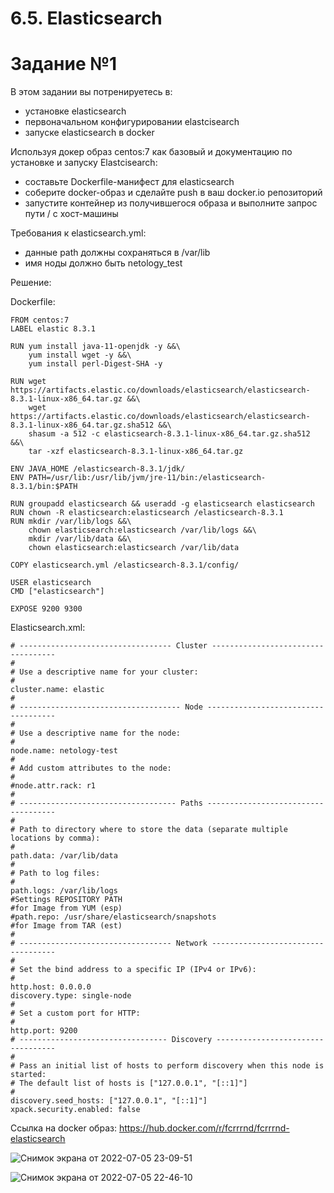 # 6.5. Elasticsearch

# Задание №1

В этом задании вы потренируетесь в:

  -  установке elasticsearch
  -  первоначальном конфигурировании elastcisearch
  -  запуске elasticsearch в docker

Используя докер образ centos:7 как базовый и документацию по установке и запуску Elastcisearch:

  -  составьте Dockerfile-манифест для elasticsearch
  -  соберите docker-образ и сделайте push в ваш docker.io репозиторий
  -  запустите контейнер из получившегося образа и выполните запрос пути / c хост-машины

Требования к elasticsearch.yml:

  -  данные path должны сохраняться в /var/lib
  -  имя ноды должно быть netology_test

Решение:

Dockerfile:

```
FROM centos:7
LABEL elastic 8.3.1

RUN yum install java-11-openjdk -y &&\
    yum install wget -y &&\
    yum install perl-Digest-SHA -y

RUN wget https://artifacts.elastic.co/downloads/elasticsearch/elasticsearch-8.3.1-linux-x86_64.tar.gz &&\
    wget https://artifacts.elastic.co/downloads/elasticsearch/elasticsearch-8.3.1-linux-x86_64.tar.gz.sha512 &&\
    shasum -a 512 -c elasticsearch-8.3.1-linux-x86_64.tar.gz.sha512 &&\
    tar -xzf elasticsearch-8.3.1-linux-x86_64.tar.gz

ENV JAVA_HOME /elasticsearch-8.3.1/jdk/
ENV PATH=/usr/lib:/usr/lib/jvm/jre-11/bin:/elasticsearch-8.3.1/bin:$PATH

RUN groupadd elasticsearch && useradd -g elasticsearch elasticsearch
RUN chown -R elasticsearch:elasticsearch /elasticsearch-8.3.1
RUN mkdir /var/lib/logs &&\
    chown elasticsearch:elasticsearch /var/lib/logs &&\
    mkdir /var/lib/data &&\
    chown elasticsearch:elasticsearch /var/lib/data

COPY elasticsearch.yml /elasticsearch-8.3.1/config/

USER elasticsearch
CMD ["elasticsearch"]

EXPOSE 9200 9300

```

Elasticsearch.xml:
```
# ---------------------------------- Cluster -----------------------------------
#
# Use a descriptive name for your cluster:
#
cluster.name: elastic
#
# ------------------------------------ Node ------------------------------------
#
# Use a descriptive name for the node:
#
node.name: netology-test
#
# Add custom attributes to the node:
#
#node.attr.rack: r1
#
# ----------------------------------- Paths ------------------------------------
#
# Path to directory where to store the data (separate multiple locations by comma):
#
path.data: /var/lib/data
#
# Path to log files:
#
path.logs: /var/lib/logs
#Settings REPOSITORY PATH 
#for Image from YUM (esp)
#path.repo: /usr/share/elasticsearch/snapshots
#for Image from TAR (est)
#  
# ---------------------------------- Network -----------------------------------
#
# Set the bind address to a specific IP (IPv4 or IPv6):
#
http.host: 0.0.0.0
discovery.type: single-node
#
# Set a custom port for HTTP:
#
http.port: 9200
# --------------------------------- Discovery ----------------------------------
#
# Pass an initial list of hosts to perform discovery when this node is started:
# The default list of hosts is ["127.0.0.1", "[::1]"]
#
discovery.seed_hosts: ["127.0.0.1", "[::1]"]
xpack.security.enabled: false
```

Ссылка на docker образ:
https://hub.docker.com/r/fcrrrnd/fcrrrnd-elasticsearch

![Снимок экрана от 2022-07-05 23-09-51](https://user-images.githubusercontent.com/93032289/177408589-8d4055fc-237c-4597-9634-e6058fd4ee8d.png)

![Снимок экрана от 2022-07-05 22-46-10](https://user-images.githubusercontent.com/93032289/177408584-32bcf105-b061-4bc8-a6bf-92bc5920a38b.png)



